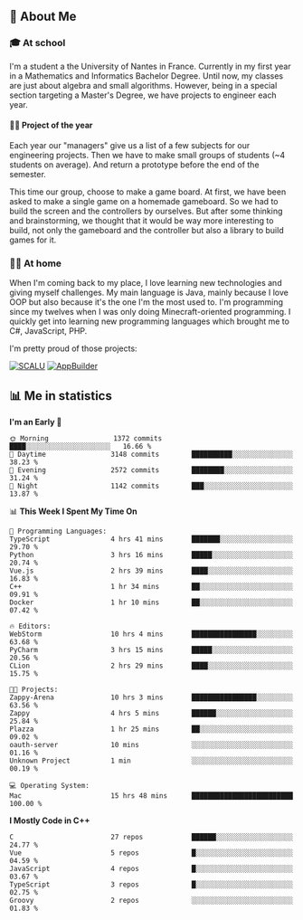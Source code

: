 ## 👀 About Me

### 🎓 At school

I'm a student a the University of Nantes in France. Currently in my first year in a Mathematics and Informatics Bachelor Degree. Until now, my classes are just about algebra and small algorithms. However, being in a special section targeting a Master's Degree, we have projects to engineer each year. 

#### 🔧🔬 Project of the year

Each year our "managers" give us a list of a few subjects for our engineering projects. Then we have to make small groups of students (~4 students on average). And return a prototype before the end of the semester.

This time our group, choose to make a game board. At first, we have been asked to make a single game on a homemade gameboard. So we had to build the screen and the controllers by ourselves. 
But after some thinking and brainstorming, we thought that it would be way more interesting to build, not only the gameboard and the controller but also a library to build games for it.

### 👨‍💻 At home

When I'm coming back to my place, I love learning new technologies and giving myself challenges. My main language is Java, mainly because I love OOP but also because it's the one I'm the most used to. I'm programming since my twelves when I was only doing Minecraft-oriented programming.  I quickly get into learning new programming languages which brought me to C#, JavaScript, PHP. 

I'm pretty proud of those projects:

[![SCALU](https://github-readme-stats.vercel.app/api/pin?username=renardfute&repo=SCALU)](https://github.com/renardfute/scalu)
[![AppBuilder](https://github-readme-stats.vercel.app/api/pin?username=pulsedev2&repo=AppBuilder)](https://github.com/pulsedev2/AppBuilder)

## 📊 Me in statistics
<!--START_SECTION:waka-->
**I'm an Early 🐤** 

```text
🌞 Morning                1372 commits        ████░░░░░░░░░░░░░░░░░░░░░   16.66 % 
🌆 Daytime                3148 commits        ██████████░░░░░░░░░░░░░░░   38.23 % 
🌃 Evening                2572 commits        ████████░░░░░░░░░░░░░░░░░   31.24 % 
🌙 Night                  1142 commits        ███░░░░░░░░░░░░░░░░░░░░░░   13.87 % 
```


📊 **This Week I Spent My Time On** 

```text
💬 Programming Languages: 
TypeScript               4 hrs 41 mins       ███████░░░░░░░░░░░░░░░░░░   29.70 % 
Python                   3 hrs 16 mins       █████░░░░░░░░░░░░░░░░░░░░   20.74 % 
Vue.js                   2 hrs 39 mins       ████░░░░░░░░░░░░░░░░░░░░░   16.83 % 
C++                      1 hr 34 mins        ██░░░░░░░░░░░░░░░░░░░░░░░   09.91 % 
Docker                   1 hr 10 mins        ██░░░░░░░░░░░░░░░░░░░░░░░   07.42 % 

🔥 Editors: 
WebStorm                 10 hrs 4 mins       ████████████████░░░░░░░░░   63.68 % 
PyCharm                  3 hrs 15 mins       █████░░░░░░░░░░░░░░░░░░░░   20.56 % 
CLion                    2 hrs 29 mins       ████░░░░░░░░░░░░░░░░░░░░░   15.75 % 

🐱‍💻 Projects: 
Zappy-Arena              10 hrs 3 mins       ████████████████░░░░░░░░░   63.56 % 
Zappy                    4 hrs 5 mins        ██████░░░░░░░░░░░░░░░░░░░   25.84 % 
Plazza                   1 hr 25 mins        ██░░░░░░░░░░░░░░░░░░░░░░░   09.02 % 
oauth-server             10 mins             ░░░░░░░░░░░░░░░░░░░░░░░░░   01.16 % 
Unknown Project          1 min               ░░░░░░░░░░░░░░░░░░░░░░░░░   00.19 % 

💻 Operating System: 
Mac                      15 hrs 48 mins      █████████████████████████   100.00 % 
```

**I Mostly Code in C++** 

```text
C                        27 repos            ██████░░░░░░░░░░░░░░░░░░░   24.77 % 
Vue                      5 repos             █░░░░░░░░░░░░░░░░░░░░░░░░   04.59 % 
JavaScript               4 repos             █░░░░░░░░░░░░░░░░░░░░░░░░   03.67 % 
TypeScript               3 repos             █░░░░░░░░░░░░░░░░░░░░░░░░   02.75 % 
Groovy                   2 repos             ░░░░░░░░░░░░░░░░░░░░░░░░░   01.83 % 
```




<!--END_SECTION:waka-->
